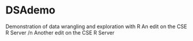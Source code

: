 # DSAdemo
Demonstration of data wrangling and exploration with R
An edit on the CSE R Server
/n Another edit on the CSE R Server
